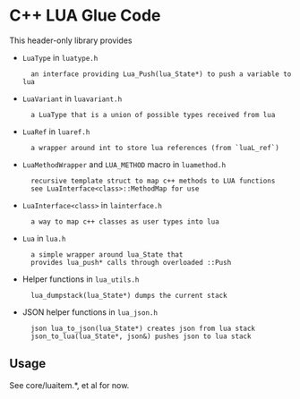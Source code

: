 # C++ LUA Glue Code

This header-only library provides

* `LuaType` in `luatype.h`

        an interface providing Lua_Push(lua_State*) to push a variable to lua

* `LuaVariant` in `luavariant.h`

        a LuaType that is a union of possible types received from lua

* `LuaRef` in `luaref.h`

        a wrapper around int to store lua references (from `luaL_ref`)

* `LuaMethodWrapper` and `LUA_METHOD` macro in `luamethod.h`

        recursive template struct to map c++ methods to LUA functions
        see LuaInterface<class>::MethodMap for use

* `LuaInterface<class>` in `lainterface.h`

        a way to map c++ classes as user types into lua

* `Lua` in `lua.h`

        a simple wrapper around lua_State that
        provides lua_push* calls through overloaded ::Push

* Helper functions in `lua_utils.h`

        lua_dumpstack(lua_State*) dumps the current stack

* JSON helper functions in `lua_json.h`

        json lua_to_json(lua_State*) creates json from lua stack
        json_to_lua(lua_State*, json&) pushes json to lua stack

## Usage

See core/luaitem.*, et al for now.
